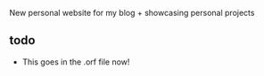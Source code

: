  New personal website for my blog + showcasing personal projects

## todo
- This goes in the .orf file now!
